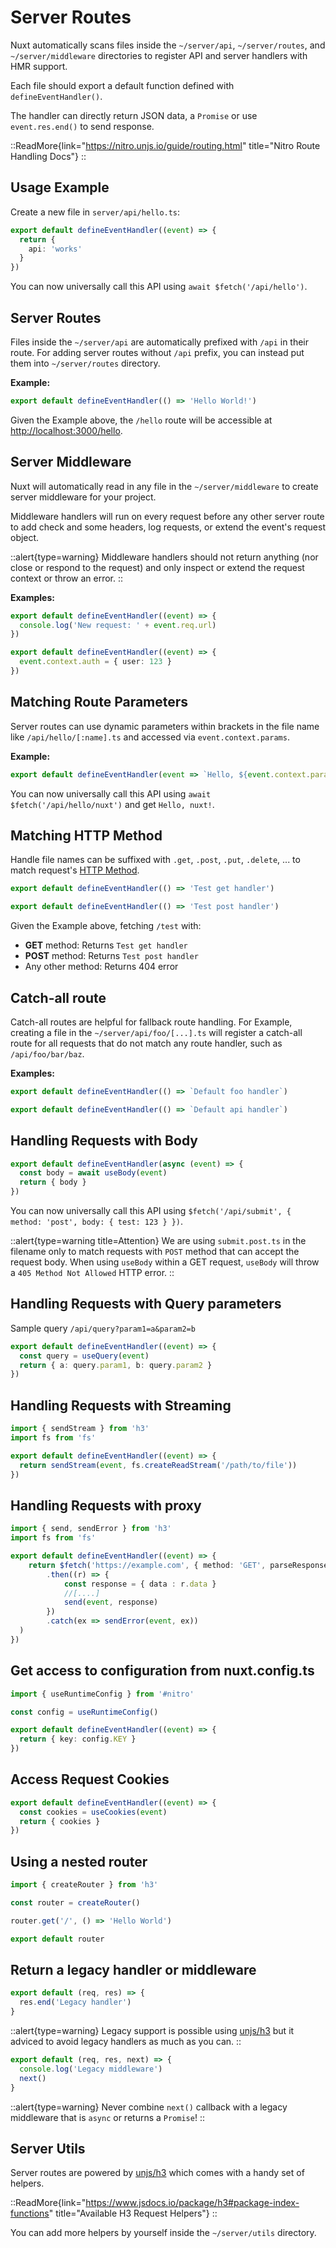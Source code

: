 # Server Routes

Nuxt automatically scans files inside the `~/server/api`, `~/server/routes`, and `~/server/middleware` directories to register API and server handlers with HMR support.

Each file should export a default function defined with `defineEventHandler()`.

The handler can directly return JSON data, a `Promise` or use `event.res.end()` to send response.

::ReadMore{link="https://nitro.unjs.io/guide/routing.html" title="Nitro Route Handling Docs"}
::

## Usage Example

Create a new file in `server/api/hello.ts`:

```ts [/server/api/hello.ts]
export default defineEventHandler((event) => {
  return {
    api: 'works'
  }
})
```

You can now universally call this API using `await $fetch('/api/hello')`.

## Server Routes

Files inside the `~/server/api` are automatically prefixed with `/api` in their route.
For adding server routes without `/api` prefix, you can instead put them into `~/server/routes` directory.

**Example:**

```ts [/server/routes/hello.ts]
export default defineEventHandler(() => 'Hello World!')
```

Given the Example above, the `/hello` route will be accessible at <http://localhost:3000/hello>.

## Server Middleware

Nuxt will automatically read in any file in the `~/server/middleware` to create server middleware for your project.

Middleware handlers will run on every request before any other server route to add check and some headers, log requests, or extend the event's request object.

::alert{type=warning}
Middleware handlers should not return anything (nor close or respond to the request) and only inspect or extend the request context or throw an error.
::

**Examples:**

```ts [/server/middleware/log.ts]
export default defineEventHandler((event) => {
  console.log('New request: ' + event.req.url)
})
```

```ts [/server/middleware/auth.ts]
export default defineEventHandler((event) => {
  event.context.auth = { user: 123 }
})
```

## Matching Route Parameters

Server routes can use dynamic parameters within brackets in the file name like `/api/hello/[:name].ts` and accessed via `event.context.params`.

**Example:**

```ts [/server/api/hello/[name].ts]
export default defineEventHandler(event => `Hello, ${event.context.params.name}!`)
```

You can now universally call this API using `await $fetch('/api/hello/nuxt')` and get `Hello, nuxt!`.

## Matching HTTP Method

Handle file names can be suffixed with `.get`, `.post`, `.put`, `.delete`, ... to match request's [HTTP Method](https://developer.mozilla.org/en-US/docs/Web/HTTP/Methods).

```ts [/server/api/test.get.ts]
export default defineEventHandler(() => 'Test get handler')
```

```ts [/server/api/test.post.ts]
export default defineEventHandler(() => 'Test post handler')
```

Given the Example above, fetching `/test` with:

- **GET** method: Returns `Test get handler`
- **POST** method: Returns `Test post handler`
- Any other method: Returns 404 error

## Catch-all route

Catch-all routes are helpful for fallback route handling. For Example, creating a file in the `~/server/api/foo/[...].ts` will register a catch-all route for all requests that do not match any route handler, such as `/api/foo/bar/baz`.

**Examples:**

```ts [/server/api/foo/[...].ts]
export default defineEventHandler(() => `Default foo handler`)
```

```ts [/server/api/[...].ts]
export default defineEventHandler(() => `Default api handler`)
```

## Handling Requests with Body

```ts [/server/api/submit.post.ts]
export default defineEventHandler(async (event) => {
  const body = await useBody(event)
  return { body }
})
```

You can now universally call this API using `$fetch('/api/submit', { method: 'post', body: { test: 123 } })`.

::alert{type=warning title=Attention}
We are using `submit.post.ts` in the filename only to match requests with `POST` method that can accept the request body. When using `useBody` within a GET request, `useBody` will throw a `405 Method Not Allowed` HTTP error.
::

## Handling Requests with Query parameters

Sample query `/api/query?param1=a&param2=b`

```ts [/server/api/query.get.ts]
export default defineEventHandler((event) => {
  const query = useQuery(event)
  return { a: query.param1, b: query.param2 }
})
```

## Handling Requests with Streaming

```ts [/server/api/foo.get.ts]
import { sendStream } from 'h3'
import fs from 'fs'

export default defineEventHandler((event) => {
  return sendStream(event, fs.createReadStream('/path/to/file'))
})
```

## Handling Requests with proxy

```ts [/server/api/foo.get.ts]
import { send, sendError } from 'h3'
import fs from 'fs'

export default defineEventHandler((event) => {
    return $fetch('https://example.com', { method: 'GET', parseResponse: JSON.parse })
        .then((r) => {
            const response = { data : r.data }
            //[....]
            send(event, response)
        })
        .catch(ex => sendError(event, ex))
  )
})
```

## Get access to configuration from nuxt.config.ts

```ts [/server/api/foo.ts]
import { useRuntimeConfig } from '#nitro'

const config = useRuntimeConfig()

export default defineEventHandler((event) => {
  return { key: config.KEY }
})
```

## Access Request Cookies

```ts
export default defineEventHandler((event) => {
  const cookies = useCookies(event)
  return { cookies }
})
```

## Using a nested router

```ts [/server/api/hello.ts]
import { createRouter } from 'h3'

const router = createRouter()

router.get('/', () => 'Hello World')

export default router
```

## Return a legacy handler or middleware

```ts [/server/api/legacy.ts]
export default (req, res) => {
  res.end('Legacy handler')
}
```

::alert{type=warning}
Legacy support is possible using [unjs/h3](https://github.com/unjs/h3) but it adviced to avoid legacy handlers as much as you can.
::

```ts [/server/middleware/legacy.ts]
export default (req, res, next) => {
  console.log('Legacy middleware')
  next()
}
```

::alert{type=warning}
Never combine `next()` callback with a legacy middleware that is `async` or returns a `Promise`!
::

## Server Utils

Server routes are powered by [unjs/h3](https://github.com/unjs/h3) which comes with a handy set of helpers.

::ReadMore{link="https://www.jsdocs.io/package/h3#package-index-functions" title="Available H3 Request Helpers"}
::

You can add more helpers by yourself inside the `~/server/utils` directory.
